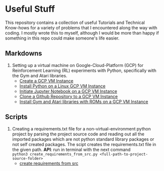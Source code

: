 # Useful Stuff

This repository contains a collection of useful Tutorials and Technical Know-hows for a variety of problems that I encountered along the way with coding. I mostly wrote this to myself, although I would be more than happy if something in this repo could make someone's life easier. 

## Markdowns
1. Setting up a virtual machine on Google-Cloud-Platform (GCP) for Reinforcement Learning (RL) experiments with Python, specifically with the Gym and Atari libraries.
	- [Create a GCP VM Instance](Markdowns/Create_a_GCP_VM_Instance.md)
	- [Install Python on a Linux GCP VM Instance](Markdowns/Install_Python_on_a_Linux_GCP_VM_Instance.md)
	- [Initiate Jupyter Notebook on a GCP VM Instance](Markdowns/Initiate_Jupyter_Notebook_on_a_GCP_VM_Instance.md)
	- [Clone a Github Repository to a GCP VM Instance](Markdowns/Clone_a_Github_Repository_to_a_GCP_VM_Instance.md)
	- [Install Gym and Atari libraries with ROMs on a GCP VM Instance](Markdowns/Install_Gym_and_Atari_libraries_with_ROMs_on_a_GCP_VM_Instance.md)

	
## Scripts
1. Creating a requirements.txt file for a non-virtual-environment python project by parsing the project source code and reading out all the imported packages which are not python standard library packages or not self created packages. The scipt creates the requirements.txt file in the given path. **API**: run in terminal with the next command <br> ```python3 create_requirements_from_src.py <full-path-to-project-source-folder>```
	- [create requirements from src](Scripts/create_requirements_from_src.py)		

